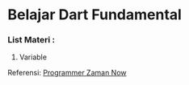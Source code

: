 # Belajar Dart Fundamental
### List Materi :
1. Variable

Referensi:  [Programmer Zaman Now](https://www.youtube.com/ProgrammerZamanNow)